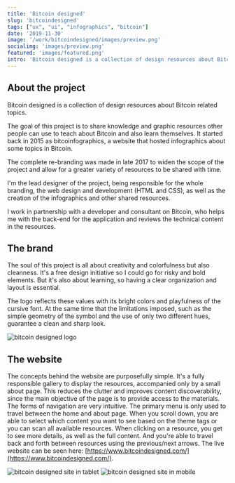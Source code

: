 ```yaml
---
title: 'Bitcoin designed'
slug: 'bitcoindesigned'
tags: ["ux", "ui", "infographics", "bitcoin"]
date: '2019-11-30'
image: '/work/bitcoindesigned/images/preview.png'
socialimg: 'images/preview.png'
featured: 'images/featured.png'
intro: 'Bitcoin designed is a collection of design resources about Bitcoin related topics.'
---
```


## About the project

Bitcoin designed is a collection of design resources about Bitcoin related topics.

The goal of this project is to share knowledge and graphic resources other people can use to teach about Bitcoin and also learn themselves.
It started back in 2015 as bitcoinfographics, a website that hosted infographics about some topics in Bitcoin.

The complete re-branding was made in late 2017 to widen the scope of the project and allow for a greater variety of resources to be shared with time.

I'm the lead designer of the project, being responsible for the whole branding, the web design and development (HTML and CSS), as well as the creation of the infographics and other shared resources.

I work in partnership with a developer and consultant on Bitcoin, who helps me with the back-end for the application and reviews the technical content in the resources.

## The brand

The soul of this project is all about creativity and colorfulness but also cleanness. It's a free design initiative so I could go for risky and bold elements. But it's also about learning, so having a clear organization and layout is essential.

The logo reflects these values with its bright colors and playfulness of the cursive font. At the same time that the limitations imposed, such as the simple geometry of the symbol and the use of only two different hues, guarantee a clean and sharp look.

![bitcoin designed logo](images/bitcoindesigned_image1.png)

## The website

The concepts behind the website are purposefully simple. It's a fully responsible gallery to display the resources, accompanied only by a small about page. This reduces the clutter and improves content discoverability, since the main objective of the page is to provide access to the materials.
The forms of navigation are very intuitive. The primary menu is only used to travel between the home and about page. When you scroll down, you are able to select which content you want to see based on the theme tags or you can scan all available resources.
When clicking on a resource, you get to see more details, as well as the full content. And you're able to travel back and forth between resources using the previous/next arrows.
The live website can be seen here: [https://www.bitcoindesigned.com/](https://www.bitcoindesigned.com/).

![bitcoin designed site in tablet](images/bitcoindesigned-image4.png)
![bitcoin designed site in mobile](images/bitcoindesigned-image3.png)
